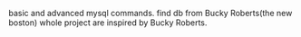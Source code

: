 basic and advanced mysql commands. 
find db from Bucky Roberts(the new boston)
whole project are inspired by Bucky Roberts.
